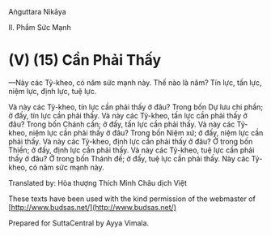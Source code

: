 Aṅguttara Nikāya

II. Phẩm Sức Mạnh

# (V) (15) Cần Phải Thấy

—Này các Tỷ-kheo, có năm sức mạnh này. Thế nào là năm? Tín lực, tấn lực, niệm lực, định lực, tuệ lực.

Và này các Tỷ-kheo, tín lực cần phải thấy ở đâu? Trong bốn Dự lưu chi phần; ở đấy, tín lực cần phải thấy. Và này các Tỷ-kheo, tấn lực cần phải thấy ở đâu? Trong bốn Chánh cần; ở đấy, tấn lực cần phải thấy. Và này các Tỷ-kheo, niệm lực cần phải thấy ở đâu? Trong bốn Niệm xứ; ở đấy, niệm lực cần phải thấy. Và này các Tỷ-kheo, định lực cần phải thấy ở đâu? Ở trong bốn Thiền; ở đấy, định lực cần phải thấy. Và này các Tỷ-kheo, tuệ lực cần phải thấy ở đâu? Ở trong bốn Thánh đế; ở đấy, tuệ lực cần phải thấy. Này các Tỷ-kheo, có năm sức mạnh này.

Translated by: Hòa thượng Thích Minh Châu dịch Việt

These texts have been used with the kind permission of the webmaster of [http://www.budsas.net/](http://www.budsas.net/)

Prepared for SuttaCentral by Ayya Vimala.